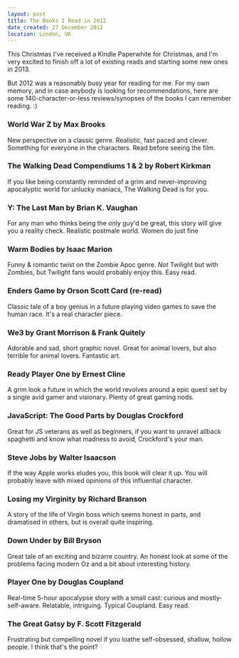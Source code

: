 ```yaml
---
layout: post
title: The Books I Read in 2012
date_created: 27 December 2012
location: London, UK
---
```


This Christmas I've received a Kindle Paperwhite for Christmas, and I'm very excited to finish off a lot of existing reads and starting some new ones in 2013.

But 2012 was a reasonably busy year for reading for me. For my own memory, and in case anybody is looking for recommendations, here are some 140-character-or-less reviews/synopses of the books I can remember reading. :)

### World War Z by Max Brooks

New perspective on a classic genre. Realistic, fast paced and clever. Something for everyone in the characters. Read before seeing the film.

### The Walking Dead Compendiums 1 & 2 by Robert Kirkman

If you like being constantly reminded of a grim and never-improving apocalyptic world for unlucky maniacs, The Walking Dead is for you.

### Y: The Last Man by Brian K. Vaughan

For any man who thinks being the only guy'd be great, this story will give you a reality check. Realistic postmale world. Women do just fine

### Warm Bodies by Isaac Marion

Funny & romantic twist on the Zombie Apoc genre. _Not_ Twilight but with Zombies, but Twilight fans would probably enjoy this. Easy read.

### Enders Game by Orson Scott Card (re-read)

Classic tale of a boy genius in a future playing video games to save the human race. It's a real character piece.

### We3 by Grant Morrison & Frank Quitely

Adorable and sad, short graphic novel. Great for animal lovers, but also terrible for animal lovers. Fantastic art.

### Ready Player One by Ernest Cline

A grim look a future in which the world revolves around a epic quest set by a single avid gamer and visionary. Plenty of great gaming nods.

### JavaScript: The Good Parts by Douglas Crockford

Great for JS veterans as well as beginners, if you want to unravel allback spaghetti and know what madness to avoid, Crockford's your man.

### Steve Jobs by Walter Isaacson

If the way Apple works eludes you, this book will clear it up. You will probably leave with mixed opinions of this influential character.

### Losing my Virginity by Richard Branson

A story of the life of Virgin boss which seems honest in parts, and dramatised in others, but is overall quite inspiring.

### Down Under by Bill Bryson

Great tale of an exciting and bizarre country. An honest look at some of the problems facing modern Oz and a bit about interesting history.

### Player One by Douglas Coupland

Real-time 5-hour apocalypse story with a small cast: curious and mostly-self-aware. Relatable, intriguing. Typical Coupland. Easy read.

### The Great Gatsy by F. Scott Fitzgerald

Frustrating but compelling novel if you loathe self-obsessed, shallow, hollow people. I think that's the point?
